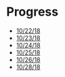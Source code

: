 Progress
========

- [10/22/18](10-22.md)
- [10/23/18](10-23.md)
- [10/24/18](10-24.md)
- [10/25/18](10-25.md)
- [10/26/18](10-26.md)
- [10/28/18](10-28.md)